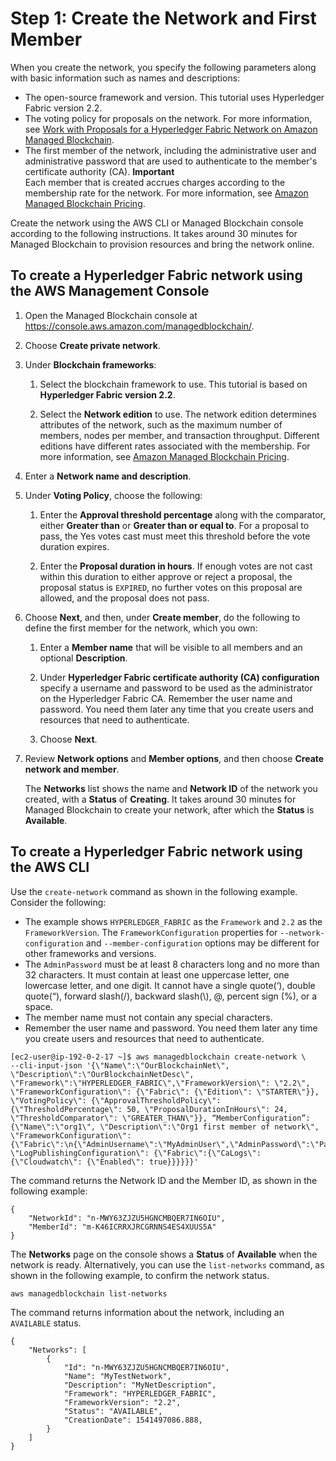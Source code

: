 # Step 1: Create the Network and First Member<a name="get-started-create-network"></a>

When you create the network, you specify the following parameters along with basic information such as names and descriptions:
+ The open\-source framework and version\. This tutorial uses Hyperledger Fabric version 2\.2\.
+ The voting policy for proposals on the network\. For more information, see [Work with Proposals for a Hyperledger Fabric Network on Amazon Managed Blockchain](managed-blockchain-proposals.md)\.
+ The first member of the network, including the administrative user and administrative password that are used to authenticate to the member's certificate authority \(CA\)\.
**Important**  
Each member that is created accrues charges according to the membership rate for the network\. For more information, see [Amazon Managed Blockchain Pricing](http://aws.amazon.com/managed-blockchain/pricing/hyperledger/)\.

Create the network using the AWS CLI or Managed Blockchain console according to the following instructions\. It takes around 30 minutes for Managed Blockchain to provision resources and bring the network online\.

## To create a Hyperledger Fabric network using the AWS Management Console<a name="w79aab9c11b9b1"></a>

1. Open the Managed Blockchain console at [https://console\.aws\.amazon\.com/managedblockchain/](https://console.aws.amazon.com/managedblockchain/)\.

1. Choose **Create private network**\.

1. Under **Blockchain frameworks**:

   1. Select the blockchain framework to use\. This tutorial is based on **Hyperledger Fabric version 2\.2**\.

   1. Select the **Network edition** to use\. The network edition determines attributes of the network, such as the maximum number of members, nodes per member, and transaction throughput\. Different editions have different rates associated with the membership\. For more information, see [Amazon Managed Blockchain Pricing](https://aws.amazon.com/managed-blockchain/pricing)\.

1. Enter a **Network name and description**\.

1. Under **Voting Policy**, choose the following:

   1. Enter the **Approval threshold percentage** along with the comparator, either **Greater than** or **Greater than or equal to**\. For a proposal to pass, the Yes votes cast must meet this threshold before the vote duration expires\.

   1. Enter the **Proposal duration in hours**\. If enough votes are not cast within this duration to either approve or reject a proposal, the proposal status is `EXPIRED`, no further votes on this proposal are allowed, and the proposal does not pass\.

1. Choose **Next**, and then, under **Create member**, do the following to define the first member for the network, which you own:

   1. Enter a **Member name** that will be visible to all members and an optional **Description**\.

   1. Under **Hyperledger Fabric certificate authority \(CA\) configuration** specify a username and password to be used as the administrator on the Hyperledger Fabric CA\. Remember the user name and password\. You need them later any time that you create users and resources that need to authenticate\.

   1. Choose **Next**\.

1. Review **Network options** and **Member options**, and then choose **Create network and member**\.

   The **Networks** list shows the name and **Network ID** of the network you created, with a **Status** of **Creating**\. It takes around 30 minutes for Managed Blockchain to create your network, after which the **Status** is **Available**\.

## To create a Hyperledger Fabric network using the AWS CLI<a name="w79aab9c11b9b3"></a>

Use the `create-network` command as shown in the following example\. Consider the following:
+ The example shows `HYPERLEDGER_FABRIC` as the `Framework` and `2.2` as the `FrameworkVersion`\. The `FrameworkConfiguration` properties for `--network-configuration` and `--member-configuration` options may be different for other frameworks and versions\.
+ The `AdminPassword` must be at least 8 characters long and no more than 32 characters\. It must contain at least one uppercase letter, one lowercase letter, and one digit\. It cannot have a single quote\(‘\), double quote\(“\), forward slash\(/\), backward slash\(\\\), @, percent sign \(%\), or a space\.
+ The member name must not contain any special characters\.
+ Remember the user name and password\. You need them later any time you create users and resources that need to authenticate\.

```
[ec2-user@ip-192-0-2-17 ~]$ aws managedblockchain create-network \
--cli-input-json '{\"Name\":\"OurBlockchainNet\", \"Description\":\"OurBlockchainNetDesc\", \"Framework\":\"HYPERLEDGER_FABRIC\",\"FrameworkVersion\": \"2.2\", \"FrameworkConfiguration\": {\"Fabric\": {\"Edition\": \"STARTER\"}}, \"VotingPolicy\": {\"ApprovalThresholdPolicy\": {\"ThresholdPercentage\": 50, \"ProposalDurationInHours\": 24, \"ThresholdComparator\": \"GREATER_THAN\"}}, “MemberConfiguration”: {\"Name\":\"org1\", \"Description\":\"Org1 first member of network\", \"FrameworkConfiguration\":{\"Fabric\":\n{\"AdminUsername\":\"MyAdminUser\",\"AdminPassword\":\"Password123\"}}, \"LogPublishingConfiguration\": {\"Fabric\":{\"CaLogs\":{\"Cloudwatch\": {\"Enabled\": true}}}}}}'
```

The command returns the Network ID and the Member ID, as shown in the following example:

```
{
    "NetworkId": "n-MWY63ZJZU5HGNCMBQER7IN6OIU",
    "MemberId": "m-K46ICRRXJRCGRNNS4ES4XUUS5A"
}
```

The **Networks** page on the console shows a **Status** of **Available** when the network is ready\. Alternatively, you can use the `list-networks` command, as shown in the following example, to confirm the network status\.

```
aws managedblockchain list-networks
```

The command returns information about the network, including an `AVAILABLE` status\.

```
{
    "Networks": [
        {
            "Id": "n-MWY63ZJZU5HGNCMBQER7IN6OIU",
            "Name": "MyTestNetwork",
            "Description": "MyNetDescription",
            "Framework": "HYPERLEDGER_FABRIC",
            "FrameworkVersion": "2.2",
            "Status": "AVAILABLE",
            "CreationDate": 1541497086.888,
        }
    ]
}
```